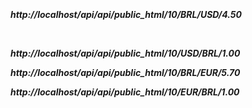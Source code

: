 
<H5>
  <BR>
  <P>
http://localhost/api/api/public_html/10/BRL/USD/4.50
    <BR>
  <P>
<BR>
  <P>
http://localhost/api/api/public_html/10/USD/BRL/1.00
<BR>
  <P>
http://localhost/api/api/public_html/10/BRL/EUR/5.70
<BR>
  <P>
http://localhost/api/api/public_html/10/EUR/BRL/1.00
</H5>
